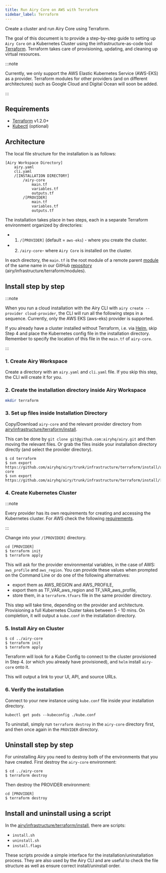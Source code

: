 ```yaml
---
title: Run Airy Core on AWS with Terraform
sidebar_label: Terraform
---
```


<TLDR>
Create a cluster and run Airy Core using Terraform.
</TLDR>

The goal of this document is to provide a step-by-step guide to setting up `Airy Core` on a Kubernetes Cluster using the infrastructure-as-code tool [Terraform](https://www.terraform.io/). Terraform takes care of provisioning, updating, and cleaning up virtual resources.

:::note

Currently, we only support the AWS Elastic Kubernetes Service (AWS-EKS) as a provider. Terraform modules for other providers (and on different architectures) such as Google Cloud and Digital Ocean will soon be added.

:::

## Requirements

- [Terraform](https://learn.hashicorp.com/tutorials/terraform/install-cli) v1.2.0+
- [Kubectl](https://kubernetes.io/docs/tasks/tools/) (optional)

## Architecture

The local file structure for the installation is as follows:

```
[Airy Workspace Directory]
    airy.yaml
    cli.yaml
    /[INSTALLATION DIRECTORY]
        /airy-core
            main.tf
            variables.tf
            outputs.tf
        /[PROVIDER]
            main.tf
            variables.tf
            outputs.tf
```

The installation takes place in two steps, each in a separate Terraform environment organized by directories:

- 1. `/[PROVIDER]` (default = `aws-eks`) - where you create the cluster.
- 2. `/airy-core`- where `Airy Core` is installed on the cluster.

In each directory, the `main.tf` is the root module of a remote parent [module](https://www.terraform.io/language/modules/syntax) of the same name in our GitHub [repository](https://github.com/airyhq/airy/tree/develop/infrastructure/terraform/modules) (airy/infrastructure/terraform/modules).

## Install step by step

:::note

When you run a cloud installation with the Airy CLI with `airy create --provider cloud-provider`, the CLI will run all the following steps in a sequence. Currently, only the AWS EKS (aws-eks) provider is supported.

If you already have a cluster installed without Terraform, i.e. via [Helm](../installation/helm.md), skip Step 4 and place the Kubernetes config file in the installation directory. Remember to specify the location of this file in the `main.tf` of `airy-core`.

:::

### 1. Create Airy Workspace

Create a directory with an `airy.yaml` and `cli.yaml` file. If you skip this step, the CLI will create it for you.

### 2. Create the installation directory inside Airy Workspace

```sh
mkdir terraform
```

### 3. Set up files inside Installation Directory

Copy/Download `airy-core` and the relevant provider directory from [airy/infrastructure/terraform/install](https://github.com/airyhq/airy/tree/develop/infrastructure/terraform/install).

This can be done by `git clone git@github.com:airyhq/airy.git` and then moving the relevant files.
Or grab the files inside your installation directory directly (and select the provider directory).

```
$ cd terraform
$ svn export https://github.com/airyhq/airy/trunk/infrastructure/terraform/install/airy-core
$ svn export https://github.com/airyhq/airy/trunk/infrastructure/terraform/install/[PROVIDER]
```

### 4. Create Kubernetes Cluster

:::note

Every provider has its own requirements for creating and accessing the Kubernetes cluster. For AWS check the following [requirements](../installation/aws#configure-aws).

:::

Change into your `/[PROVIDER]` directory.

```
cd [PROVIDER]
$ terraform init
$ terraform apply
```

This will ask for the provider environmental variables, in the case of AWS: `aws_profile` and `aws_region`. You can provide these values when prompted on the Command Line or do one of the following alternatives:

- export them as AWS_REGION and AWS_PROFILE,
- export them as TF_VAR_aws_region and TF_VAR_aws_profile,
- store them, in a `terraform.tfvars` file in the same provider directory.

This step will take time, depending on the provider and architecture. Provisioning a full Kubernetes Cluster takes between 5 - 10 mins. On completion, it will output a `kube.conf` in the installation directory.

### 5. Install Airy on Cluster

```
$ cd ../airy-core
$ terraform init
$ terraform apply
```

Terraform will look for a Kube Config to connect to the cluster provisioned in Step 4. (or which you already have provisioned), and `helm` install `airy-core` onto it.

This will output a link to your UI, API, and source URLs.

### 6. Verify the installation

Connect to your new instance using `kube.conf` file inside your installation directory.

`kubectl get pods --kubeconfig ./kube.conf`

To uninstall, simply run `terraform destroy` in the `airy-core` directory first, and then once again in the `PROVIDER` directory.

## Uninstall step by step

For uninstalling Airy you need to destroy both of the environments that you have created. First destroy the `airy-core` environment:

```
$ cd ../airy-core
$ terraform destroy
```

Then destroy the PROVIDER environment:

```
cd [PROVIDER]
$ terraform destroy
```

## Install and uninstall using a script

In the [airy/infrastructure/terraform/install](https://github.com/airyhq/airy/tree/develop/infrastructure/terraform/install), there are scripts:

- `install.sh`
- `uninstall.sh`
- `install.flags`

These scripts provide a simple interface for the installation/uninstallation process. They are also used by the Airy CLI and are useful to check the file structure as well as ensure correct install/uninstall order.
